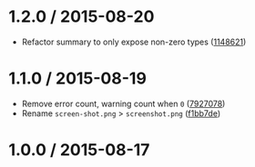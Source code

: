 <!--mdast setext-->

<!--lint disable no-multiple-toplevel-headings-->

1.2.0 / 2015-08-20
==================

*   Refactor summary to only expose non-zero types ([1148621](https://github.com/wooorm/vfile-reporter/commit/1148621))

1.1.0 / 2015-08-19
==================

*   Remove error count, warning count when `0` ([7927078](https://github.com/wooorm/vfile-reporter/commit/7927078))
*   Rename `screen-shot.png` > `screenshot.png` ([f1bb7de](https://github.com/wooorm/vfile-reporter/commit/f1bb7de))

1.0.0 / 2015-08-17
==================

